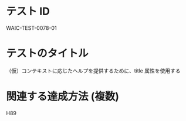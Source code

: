 # テスト ID

WAIC-TEST-0078-01

# テストのタイトル

（仮）コンテキストに応じたヘルプを提供するために、title 属性を使用する

# 関連する達成方法 (複数)

H89
